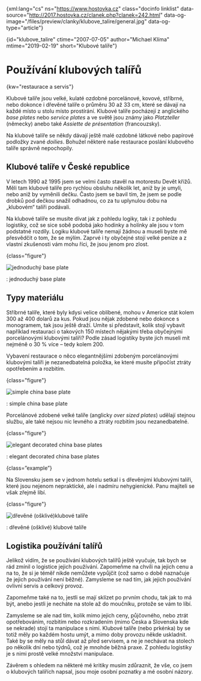 
{xml:lang="cs" ns="https://www.hostovka.cz" class="docinfo linklist" data-source="http://2017.hostovka.cz/clanek.php?clanek=242.html" data-og-image="/files/preview/clanky/klubove_talire/general.jpg" data-og-type="article"}  

{id="klubove\_talire" ctime="2007-07-05" author="Michael Klíma" mtime="2019-02-19" short="Klubové talíře"}  

# Používání klubových talířů    

{kw="restaurace a servis"}  

Klubové talíře jsou velké, kulaté ozdobné porcelánové, kovové, stříbrné, nebo dokonce i dřevěné talíře o průměru 30 až 33 cm, které se dávají na každé místo u stolu místo prostírání. Klubové talíře pocházejí z anglického _base plates_ nebo _service plates_ a ve světě jsou známy jako _Platzteller_ (německy) anebo také _Assiette de présentation_ (francouzsky).  

Na klubové talíře se někdy dávají ještě malé ozdobné látkové nebo papírové podložky zvané _doilies_. Bohužel některé naše restaurace poslání klubového talíře správně nepochopily.  

## Klubové talíře v České republice  

V letech 1990 až 1995 jsem se velmi často stavěl na motorestu Devět křížů. Měli tam klubové talíře pro rychlou obsluhu několik let, aniž by je umyli, nebo aniž by vyměnili dečku. Často jsem se bavil tím, že jsem se podle drobků pod dečkou snažil odhadnou, co za tu uplynulou dobu na „klubovém“ talíři podávali.  

Na klubové talíře se musíte dívat jak z pohledu logiky, tak i z pohledu logistiky, což se sice sobě podobá jako hodinky a holínky ale jsou v tom podstatné rozdíly. Logiku klubové talíře nemají žádnou a museli byste mě přesvědčit o tom, že se mýlím. Zaprvé i ty obyčejné stojí velké peníze a z vlastní zkušenosti vám mohu říci, že jsou jenom pro zlost.  

{class="figure"}  

![jednoduchý base plate][1]

:   jednoduchý base plate  

## Typy materiálu  

Stříbrné talíře, které byly kdysi velice oblíbené, mohou v Americe stát kolem 300 až 400 dolarů za kus. Pokud jsou nějak zdobené nebo dokonce s monogramem, tak jsou ještě draží. Umíte si představit, kolik stojí vybavit například restauraci o takových 150 místech nějakými třeba obyčejnými porcelánovými klubovými talíři? Podle zásad logistiky byste jich museli mít nejméně o 30 % více – tedy kolem 200. 

Vybavení restaurace o něco elegantnějšími zdobeným porcelánovými klubovými talíři je nezanedbatelná položka, ke které musíte připočíst ztráty opotřebením a rozbitím.  

{class="figure"}  

![simple china base plate][2]

:   simple china base plate  

Porcelánové zdobené velké talíře (anglicky _over sized plates_) udělají stejnou službu, ale také nejsou nic levného a ztráty rozbitím jsou nezanedbatelné.  

{class="figure"}  

![elegant decorated china base plates][4]

:   elegant decorated china base plates  

{class=”example”} 

Na Slovensku jsem se v jednom hotelu setkal i s dřevěnými klubovými talíři, které jsou nejenom nepraktické, ale i nadmíru nehygienické. Panu majiteli se však zřejmě líbí.  

{class="figure"}  

![dřevěné (ošklivé)klubové talíře][5]

:   dřevěné (ošklivé) klubové talíře  

## Logistika používání talířů  

Jelikož vidím, že se používání klubových talířů ještě vyučuje, tak bych se rád zmínil o logistice jejich používání. Zapomeňme na chvíli na jejich cenu a na to, že si je téměř nikde nemůžete vypůjčit (což samo o době naznačuje že jejich používání není běžné). Zamysleme se nad tím, jak jejich používání ovlivní servis a celkový provoz. 

Zapomeňme také na to, jestli se mají sklízet po prvním chodu, tak jak to má být, anebo jestli je necháte na stole až do moučníku, protože se vám to líbí. 

Zamysleme se ale nad tím, kolik mimo jejich ceny, půjčovného, nebo ztrát opotřebováním, rozbitím nebo rozkradením (mimo Česka a Slovenska kde se nekrade) stojí ta manipulace s nimi. Klubové talíře (nebo prkénka) by se totiž měly po každém hostu umýt, a mimo doby provozu někde uskladnit. Také by se měly na stůl dávat až před servisem, a ne je nechávat na stolech po několik dní nebo týdnů, což je mnohde běžná praxe. Z pohledu logistiky je s nimi prostě velké množství manipulace.

Závěrem s ohledem na některé mé kritiky musím zdůraznit, že vše, co jsem o klubových talířích napsal, jsou moje osobní poznatky a mé osobní názory.  

[1]: http://2017.hostovka.cz/soubor/05-07-07-2.JPG  
[2]: http://2017.hostovka.cz/soubor/05-07-07-3.JPG  
[3]: http://2017.hostovka.cz/soubor/05-07-07-4.JPG  
[4]: http://2017.hostovka.cz/soubor/05-07-07-5.JPG  
[5]: http://2017.hostovka.cz/soubor/05-07-07-6.JPG 
